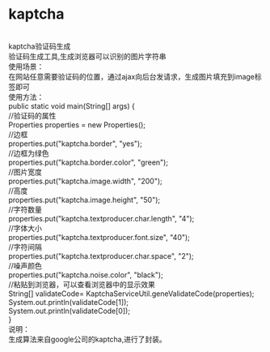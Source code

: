 # kaptcha
</br>kaptcha验证码生成
</br>验证码生成工具,生成浏览器可以识别的图片字符串
</br>使用场景：
</br>在网站任意需要验证码的位置，通过ajax向后台发请求，生成图片填充到image标签即可
</br>使用方法：
</br>public static void main(String[] args) {
</br>		//验证码的属性
</br>		Properties properties = new Properties();
</br>		//边框
</br>		properties.put("kaptcha.border", "yes");
</br>		//边框为绿色
</br>		properties.put("kaptcha.border.color", "green");
</br>		//图片宽度
</br>		properties.put("kaptcha.image.width", "200");
</br>		//高度
</br>		properties.put("kaptcha.image.height", "50");
</br>		//字符数量
</br>		properties.put("kaptcha.textproducer.char.length", "4");
</br>		//字体大小
</br>		properties.put("kaptcha.textproducer.font.size", "40");
</br>		//字符间隔
</br>		properties.put("kaptcha.textproducer.char.space", "2");
</br>		//噪声颜色
</br>		properties.put("kaptcha.noise.color", "black");
</br>		//粘贴到浏览器，可以查看浏览器中的显示效果
</br>		String[] validateCode= KaptchaServiceUtil.geneValidateCode(properties);
</br>		System.out.println(validateCode[1]);
</br>		System.out.println(validateCode[0]);
</br>}
</br>说明：
</br>生成算法来自google公司的kaptcha,进行了封装。
